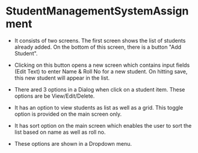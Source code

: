 # StudentManagementSystemAssignment

* It consists of two screens. The first screen shows the list of students already added. On the bottom of this screen, there is
a button "Add Student". 
* Clicking on this button opens a new screen which contains input fields (Edit Text) to enter Name & Roll No for a new student. 
On hitting save, this new student will appear in the list. 


* There ared 3 options in a Dialog when click on a student item. These options are be View/Edit/Delete. 


* It has an option to view students as list as well as a grid. This toggle option is provided on the main screen only. 

* It has sort option on the main screen which enables the user to sort the list based on name as well as roll no. 
* These options are  shown in a Dropdown menu.

